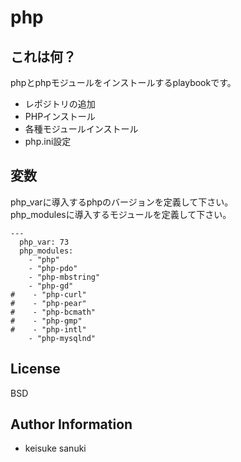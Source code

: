 php
=========

## これは何？

phpとphpモジュールをインストールするplaybookです。

- レポジトリの追加
- PHPインストール
- 各種モジュールインストール
- php.ini設定

## 変数

php_varに導入するphpのバージョンを定義して下さい。  
php_modulesに導入するモジュールを定義して下さい。

```
---
  php_var: 73
  php_modules:
    - "php"
    - "php-pdo"
    - "php-mbstring"
    - "php-gd"
#    - "php-curl"
#    - "php-pear"
#    - "php-bcmath"
#    - "php-gmp"
#    - "php-intl"
    - "php-mysqlnd"
```

License
-------

BSD

Author Information
------------------

- keisuke sanuki 
